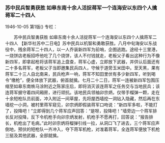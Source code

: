 ### 苏中民兵智勇获胜  如皋东南十余人活捉蒋军一个连海安以东四个人擒蒋军二十四人

1946-10-05
第1版()
专栏：

　　苏中民兵智勇获胜
    如皋东南十余人活捉蒋军一个连海安以东四个人擒蒋军二十四人
    【新华社苏中二日电】苏中民兵以机智和勇敢获胜。八月中旬海安以东战役中，残余蒋军二十四人，以一人乔装新四军为前哨，企图逃跑。途经十三里港，一烧饼店老板招呼他吃了几个烧饼，该人不付钱就走，老板父子看出这种行为不像新四军，即拿起枪将该蒋军追上盘查，蒋军心虚，立即放下武器，并供认后面还有二十多名蒋军，老板父子当即邀集民兵四人，守候于道旁玉米田中。至天黑，果有蒋军二十三人自北南来，民兵枪声一响，蒋军不知田里伏有多少新四军，听到喝令“缴枪”，便全体放下武器，俯首就擒。七月二十二日，蒋军一连被新四军包围压缩至如皋东南帙马涂附近之陈家庄后，即将消灭该连蒋军之任务交与当地民兵；该连蒋军据守着四间厢房，进行顽抗。该地民兵领袖卯宗炳，仅带手榴弹一颗，走在十余短枪队员前面，冲入附近一间草屋，先将屋西墙挖一洞钻入隐藏，然后再在东墙挖一小洞，被村里蒋军窥见，卯宗炳即假装蒋军口吻说：“新四军多啦，不能打了，投降吧！”立即得到几个蒋军应声回答：“是呀，投降吧！”墙旁边一个蒋军排长反对投降，反下令机枪手向卯宗炳发射，机枪手不愿再打，回答说：“报告排长，机枪出了毛病。”此时卯宗炳将榴弹引线一拉，从洞口飞了进去，三个蒋军应声倒地，预伏的短枪队一齐冲入，夺下蒋军机枪，对准着蒋军，全连蒋军便放下机枪三挺及其他武器，全部就擒。
